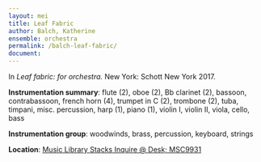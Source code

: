 ```yaml
---
layout: mei
title: Leaf Fabric
author: Balch, Katherine
ensemble: orchestra
permalink: /balch-leaf-fabric/
document: 
---
```


In *Leaf fabric: for orchestra.* New York: Schott New York 2017.

**Instrumentation summary**: flute (2), oboe (2), Bb clarinet (2),  bassoon, contrabassoon, french horn (4), trumpet in C (2), trombone (2), tuba, timpani, misc. percussion, harp (1), piano (1), violin I, violin II, viola, cello, bass

**Instrumentation group**: woodwinds, brass, percussion, keyboard, strings

**Location**: <a href="https://tufts.primo.exlibrisgroup.com/permalink/01TUN_INST/1kc9gia/alma991018911078203851" target="_blank">Music Library Stacks Inquire @ Desk; MSC9931</a>